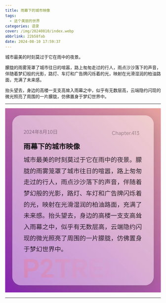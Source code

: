 ```yaml
---
title: 雨幕下的城市映像
tags:
  - 这个美丽的世界
categories: 语录
cover: /img/20240810/index.webp
abbrlink: 22b58fab
date: 2024-08-10 17:59:37
---
```

城市最美的时刻莫过于它在雨中的夜景。

朦胧的雨雾笼罩了城市往日的喧嚣，路上匆匆走过的行人，雨点沙沙落下的声音，伴随着梦幻般的光影，路灯、车灯和广告牌闪烁着的光，映射在光滑湿润的柏油路面，充满了未来感。

抬头望去，身边的高楼一支支高耸入雨幕之中，似乎有无数层高，云端隐约闪现的微光照亮了周围的一片朦胧，仿佛置身于梦幻世界中。

---
![Chapter.413](/img/20240810/WechatIMG140.jpg)

---
